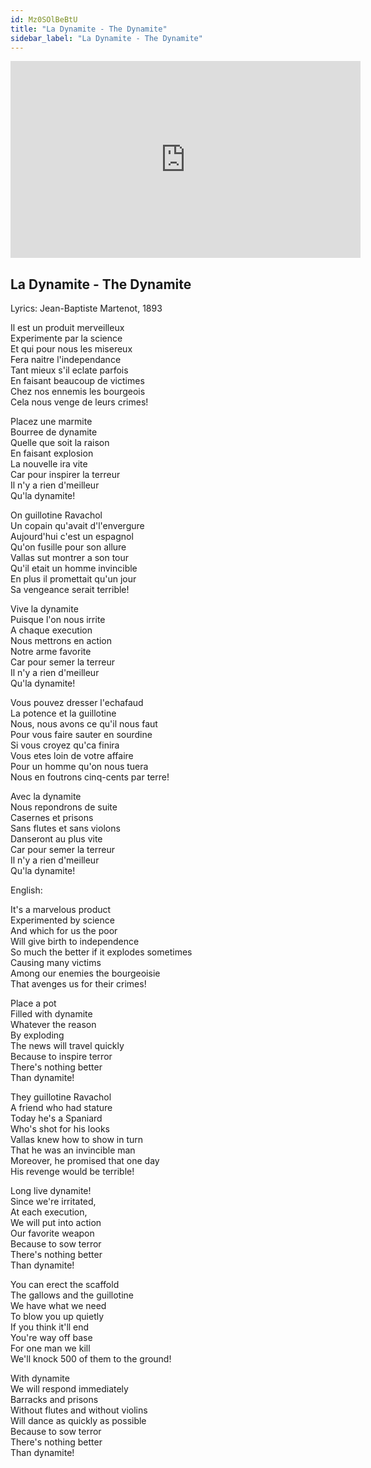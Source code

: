 ```yaml
---
id: Mz0SOlBeBtU
title: "La Dynamite - The Dynamite"
sidebar_label: "La Dynamite - The Dynamite"
---
```


<div class="video-float-container">
  <iframe
    width="560"
    height="315"
    src="https://www.youtube.com/embed/Mz0SOlBeBtU"
    title="YouTube video player"
    frameborder="0"
    allow="accelerometer; autoplay; clipboard-write; encrypted-media; gyroscope; picture-in-picture; web-share"
    referrerpolicy="strict-origin-when-cross-origin"
    allowfullscreen
  ></iframe>
</div>

## La Dynamite - The Dynamite

Lyrics: Jean-Baptiste Martenot, 1893

Il est un produit merveilleux  
Experimente par la science  
Et qui pour nous les misereux  
Fera naitre l'independance  
Tant mieux s'il eclate parfois  
En faisant beaucoup de victimes  
Chez nos ennemis les bourgeois  
Cela nous venge de leurs crimes!

Placez une marmite  
Bourree de dynamite  
Quelle que soit la raison  
En faisant explosion  
La nouvelle ira vite  
Car pour inspirer la terreur  
Il n'y a rien d'meilleur  
Qu'la dynamite!

On guillotine Ravachol  
Un copain qu'avait d'l'envergure  
Aujourd'hui c'est un espagnol  
Qu'on fusille pour son allure  
Vallas sut montrer a son tour  
Qu'il etait un homme invincible  
En plus il promettait qu'un jour  
Sa vengeance serait terrible!

Vive la dynamite  
Puisque l'on nous irrite  
A chaque execution  
Nous mettrons en action  
Notre arme favorite  
Car pour semer la terreur  
Il n'y a rien d'meilleur  
Qu'la dynamite!

Vous pouvez dresser l'echafaud  
La potence et la guillotine  
Nous, nous avons ce qu'il nous faut  
Pour vous faire sauter en sourdine  
Si vous croyez qu'ca finira  
Vous etes loin de votre affaire  
Pour un homme qu'on nous tuera  
Nous en foutrons cinq-cents par terre!

Avec la dynamite  
Nous repondrons de suite  
Casernes et prisons  
Sans flutes et sans violons  
Danseront au plus vite  
Car pour semer la terreur  
Il n'y a rien d'meilleur  
Qu'la dynamite!

English:

It's a marvelous product  
Experimented by science  
And which for us the poor  
Will give birth to independence  
So much the better if it explodes sometimes  
Causing many victims  
Among our enemies the bourgeoisie  
That avenges us for their crimes!

Place a pot  
Filled with dynamite  
Whatever the reason  
By exploding  
The news will travel quickly  
Because to inspire terror  
There's nothing better  
Than dynamite!

They guillotine Ravachol  
A friend who had stature  
Today he's a Spaniard  
Who's shot for his looks  
Vallas knew how to show in turn  
That he was an invincible man  
Moreover, he promised that one day  
His revenge would be terrible!

Long live dynamite!  
Since we're irritated,  
At each execution,  
We will put into action  
Our favorite weapon  
Because to sow terror  
There's nothing better  
Than dynamite!

You can erect the scaffold  
The gallows and the guillotine  
We have what we need  
To blow you up quietly  
If you think it'll end  
You're way off base  
For one man we kill  
We'll knock 500 of them to the ground!

With dynamite  
We will respond immediately  
Barracks and prisons  
Without flutes and without violins  
Will dance as quickly as possible  
Because to sow terror  
There's nothing better  
Than dynamite!
